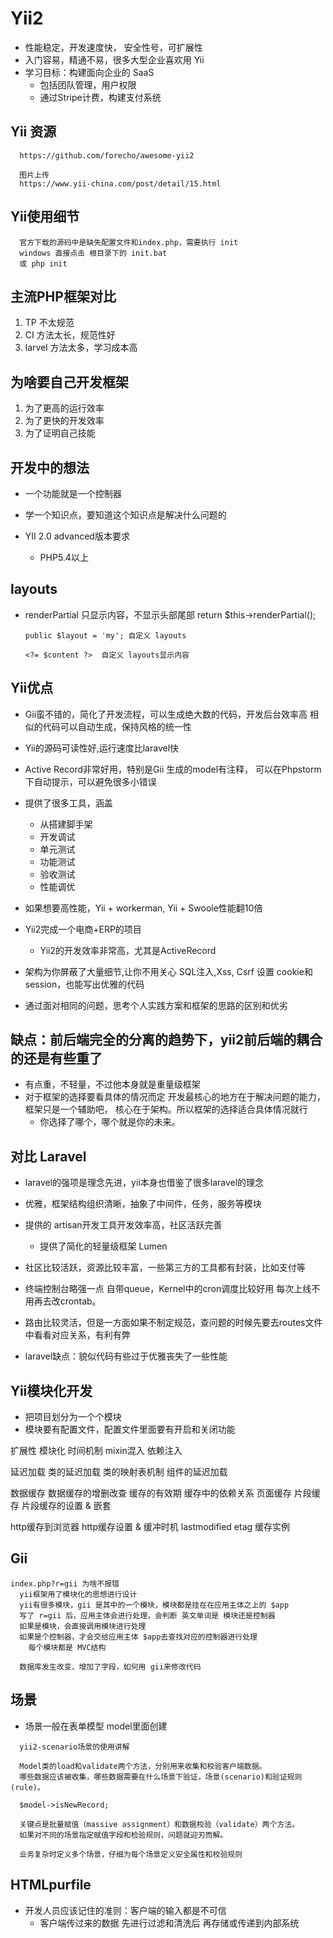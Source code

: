 # Yii2
* 性能稳定，开发速度快， 安全性号，可扩展性
* 入门容易，精通不易，很多大型企业喜欢用 Yii
* 学习目标：构建面向企业的 SaaS
  * 包括团队管理，用户权限
  * 通过Stripe计费，构建支付系统


## Yii 资源
```
  https://github.com/forecho/awesome-yii2

  图片上传
  https://www.yii-china.com/post/detail/15.html

```



## Yii使用细节

```
  官方下载的源码中是缺失配置文件和index.php，需要执行 init
  windows 直接点击 根目录下的 init.bat
  或 php init
```


## 主流PHP框架对比
1. TP 不太规范
2. CI 方法太长，规范性好
3. larvel 方法太多，学习成本高


## 为啥要自己开发框架
1. 为了更高的运行效率
2. 为了更快的开发效率
3. 为了证明自己技能


## 开发中的想法
- 一个功能就是一个控制器
- 学一个知识点，要知道这个知识点是解决什么问题的

- YII 2.0 advanced版本要求
    + PHP5.4以上

## layouts
- renderPartial 只显示内容，不显示头部尾部
    return $this->renderPartial();
    
    ```
    public $layout = 'my'; 自定义 layouts
    
    <?= $content ?>  自定义 layouts显示内容
    ```



  
## Yii优点
* Gii蛮不错的，简化了开发流程，可以生成绝大数的代码，开发后台效率高
  相似的代码可以自动生成，保持风格的统一性
* Yii的源码可读性好,运行速度比laravel快
* Active Record非常好用，特别是Gii 生成的model有注释，
  可以在Phpstorm下自动提示，可以避免很多小错误
* 提供了很多工具，涵盖
  * 从搭建脚手架
  * 开发调试
  * 单元测试
  * 功能测试
  * 验收测试
  * 性能调优

* 如果想要高性能，Yii + workerman, Yii + Swoole性能翻10倍
* Yii2完成一个电商+ERP的项目
  * Yii2的开发效率非常高，尤其是ActiveRecord

* 架构为你屏蔽了大量细节,让你不用关心
  SQL注入,Xss, Csrf
  设置 cookie和session，也能写出优雅的代码

* 通过面对相同的问题，思考个人实践方案和框架的思路的区别和优劣

  

## 缺点：前后端完全的分离的趋势下，yii2前后端的耦合的还是有些重了
* 有点重，不轻量，不过他本身就是重量级框架
* 对于框架的选择要看具体的情况而定
  开发最核心的地方在于解决问题的能力，框架只是一个辅助吧，
  核心在于架构。所以框架的选择适合具体情况就行
    * 你选择了哪个，哪个就是你的未来。



## 对比 Laravel
* laravel的强项是理念先进，yii本身也借鉴了很多laravel的理念
* 优雅，框架结构组织清晰，抽象了中间件，任务，服务等模块
* 提供的 artisan开发工具开发效率高，社区活跃完善
  * 提供了简化的轻量级框架 Lumen
* 社区比较活跃，资源比较丰富，一些第三方的工具都有封装，比如支付等
* 终端控制台略强一点
  自带queue，Kernel中的cron调度比较好用
  每次上线不用再去改crontab。

* 路由比较灵活，但是一方面如果不制定规范，查问题的时候先要去routes文件中看看对应关系，有利有弊

* laravel缺点：貌似代码有些过于优雅丧失了一些性能



## Yii模块化开发
* 把项目划分为一个个模块
* 模块要有配置文件，配置文件里面要有开启和关闭功能

扩展性
  模块化
  时间机制
  mixin混入
  依赖注入

延迟加载
  类的延迟加载
  类的映射表机制
  组件的延迟加载

数据缓存
  数据缓存的增删改查
  缓存的有效期
  缓存中的依赖关系
页面缓存
片段缓存
  片段缓存的设置 & 嵌套

http缓存到浏览器
  http缓存设置 & 缓冲时机
  lastmodified
  etag
  缓存实例



## Gii
```
index.php?r=gii 为啥不报错
  yii框架用了模块化的思想进行设计
  yii有很多模块，gii 是其中的一个模块，模块都是挂在在应用主体之上的 $app
  写了 r=gii 后，应用主体会进行处理，会判断 英文单词是 模块还是控制器
  如果是模块，会直接调用模块进行处理
  如果是个控制器，才会交给应用主体 $app去查找对应的控制器进行处理
    每个模块都是 MVC结构

  数据库发生改变，增加了字段，如何用 gii来修改代码

```


## 场景
* 场景一般在表单模型 model里面创建 
```
  yii2-scenario场景的使用讲解

  Model类的load和validate两个方法，分别用来收集和校验客户端数据。
  哪些数据应该被收集，哪些数据需要在什么场景下验证，场景(scenario)和验证规则(rule)。

  $model->isNewRecord;

  关键点是批量赋值（massive assignment）和数据校验（validate）两个方法。
  如果对不同的场景指定赋值字段和检验规则，问题就迎刃而解。

  业务复杂时定义多个场景，仔细为每个场景定义安全属性和校验规则
```


## HTMLpurfile
* 开发人员应该记住的准则：客户端的输入都是不可信
  * 客户端传过来的数据 先进行过滤和清洗后 再存储或传递到内部系统



